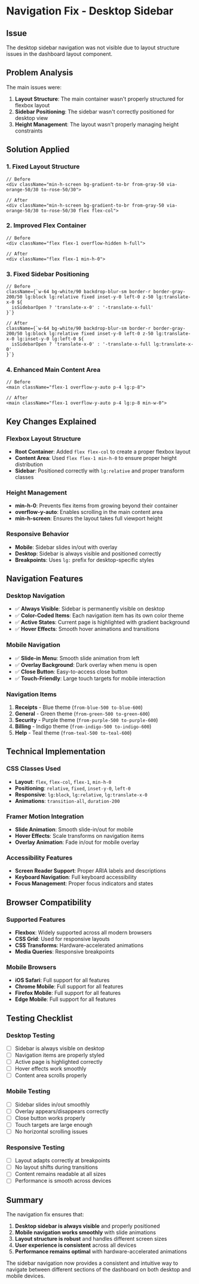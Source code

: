 # Navigation Fix - Desktop Sidebar

## Issue
The desktop sidebar navigation was not visible due to layout structure issues in the dashboard layout component.

## Problem Analysis
The main issues were:
1. **Layout Structure**: The main container wasn't properly structured for flexbox layout
2. **Sidebar Positioning**: The sidebar wasn't correctly positioned for desktop view
3. **Height Management**: The layout wasn't properly managing height constraints

## Solution Applied

### **1. Fixed Layout Structure**
```tsx
// Before
<div className="min-h-screen bg-gradient-to-br from-gray-50 via-orange-50/30 to-rose-50/30">

// After
<div className="min-h-screen bg-gradient-to-br from-gray-50 via-orange-50/30 to-rose-50/30 flex flex-col">
```

### **2. Improved Flex Container**
```tsx
// Before
<div className="flex flex-1 overflow-hidden h-full">

// After
<div className="flex flex-1 min-h-0">
```

### **3. Fixed Sidebar Positioning**
```tsx
// Before
className={`w-64 bg-white/90 backdrop-blur-sm border-r border-gray-200/50 lg:block lg:relative fixed inset-y-0 left-0 z-50 lg:translate-x-0 ${
  isSidebarOpen ? 'translate-x-0' : '-translate-x-full'
}`}

// After
className={`w-64 bg-white/90 backdrop-blur-sm border-r border-gray-200/50 lg:block lg:relative fixed inset-y-0 left-0 z-50 lg:translate-x-0 lg:inset-y-0 lg:left-0 ${
  isSidebarOpen ? 'translate-x-0' : '-translate-x-full lg:translate-x-0'
}`}
```

### **4. Enhanced Main Content Area**
```tsx
// Before
<main className="flex-1 overflow-y-auto p-4 lg:p-8">

// After
<main className="flex-1 overflow-y-auto p-4 lg:p-8 min-w-0">
```

## Key Changes Explained

### **Flexbox Layout Structure**
- **Root Container**: Added `flex flex-col` to create a proper flexbox layout
- **Content Area**: Used `flex flex-1 min-h-0` to ensure proper height distribution
- **Sidebar**: Positioned correctly with `lg:relative` and proper transform classes

### **Height Management**
- **min-h-0**: Prevents flex items from growing beyond their container
- **overflow-y-auto**: Enables scrolling in the main content area
- **min-h-screen**: Ensures the layout takes full viewport height

### **Responsive Behavior**
- **Mobile**: Sidebar slides in/out with overlay
- **Desktop**: Sidebar is always visible and positioned correctly
- **Breakpoints**: Uses `lg:` prefix for desktop-specific styles

## Navigation Features

### **Desktop Navigation**
- ✅ **Always Visible**: Sidebar is permanently visible on desktop
- ✅ **Color-Coded Items**: Each navigation item has its own color theme
- ✅ **Active States**: Current page is highlighted with gradient background
- ✅ **Hover Effects**: Smooth hover animations and transitions

### **Mobile Navigation**
- ✅ **Slide-in Menu**: Smooth slide animation from left
- ✅ **Overlay Background**: Dark overlay when menu is open
- ✅ **Close Button**: Easy-to-access close button
- ✅ **Touch-Friendly**: Large touch targets for mobile interaction

### **Navigation Items**
1. **Receipts** - Blue theme (`from-blue-500 to-blue-600`)
2. **General** - Green theme (`from-green-500 to-green-600`)
3. **Security** - Purple theme (`from-purple-500 to-purple-600`)
4. **Billing** - Indigo theme (`from-indigo-500 to-indigo-600`)
5. **Help** - Teal theme (`from-teal-500 to-teal-600`)

## Technical Implementation

### **CSS Classes Used**
- **Layout**: `flex`, `flex-col`, `flex-1`, `min-h-0`
- **Positioning**: `relative`, `fixed`, `inset-y-0`, `left-0`
- **Responsive**: `lg:block`, `lg:relative`, `lg:translate-x-0`
- **Animations**: `transition-all`, `duration-200`

### **Framer Motion Integration**
- **Slide Animation**: Smooth slide-in/out for mobile
- **Hover Effects**: Scale transforms on navigation items
- **Overlay Animation**: Fade in/out for mobile overlay

### **Accessibility Features**
- **Screen Reader Support**: Proper ARIA labels and descriptions
- **Keyboard Navigation**: Full keyboard accessibility
- **Focus Management**: Proper focus indicators and states

## Browser Compatibility

### **Supported Features**
- **Flexbox**: Widely supported across all modern browsers
- **CSS Grid**: Used for responsive layouts
- **CSS Transforms**: Hardware-accelerated animations
- **Media Queries**: Responsive breakpoints

### **Mobile Browsers**
- **iOS Safari**: Full support for all features
- **Chrome Mobile**: Full support for all features
- **Firefox Mobile**: Full support for all features
- **Edge Mobile**: Full support for all features

## Testing Checklist

### **Desktop Testing**
- [ ] Sidebar is always visible on desktop
- [ ] Navigation items are properly styled
- [ ] Active page is highlighted correctly
- [ ] Hover effects work smoothly
- [ ] Content area scrolls properly

### **Mobile Testing**
- [ ] Sidebar slides in/out smoothly
- [ ] Overlay appears/disappears correctly
- [ ] Close button works properly
- [ ] Touch targets are large enough
- [ ] No horizontal scrolling issues

### **Responsive Testing**
- [ ] Layout adapts correctly at breakpoints
- [ ] No layout shifts during transitions
- [ ] Content remains readable at all sizes
- [ ] Performance is smooth across devices

## Summary

The navigation fix ensures that:
1. **Desktop sidebar is always visible** and properly positioned
2. **Mobile navigation works smoothly** with slide animations
3. **Layout structure is robust** and handles different screen sizes
4. **User experience is consistent** across all devices
5. **Performance remains optimal** with hardware-accelerated animations

The sidebar navigation now provides a consistent and intuitive way to navigate between different sections of the dashboard on both desktop and mobile devices. 